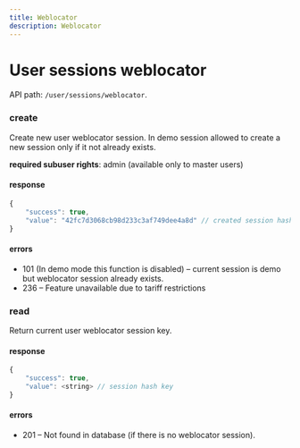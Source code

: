 ```yaml
---
title: Weblocator
description: Weblocator
---
```


# User sessions weblocator

API path: `/user/sessions/weblocator`.

### create

Create new user weblocator session.
In demo session allowed to create a new session only if it not already exists.

**required subuser rights**: admin (available only to master users)

#### response

```js
{
    "success": true,
    "value": "42fc7d3068cb98d233c3af749dee4a8d" // created session hash key
}
```

#### errors

*   101 (In demo mode this function is disabled) – current session is demo but weblocator session already exists.
*   236 – Feature unavailable due to tariff restrictions


### read

Return current user weblocator session key.

#### response

```js
{
    "success": true,
    "value": <string> // session hash key
}
```

#### errors

*   201 – Not found in database (if there is no weblocator session).
